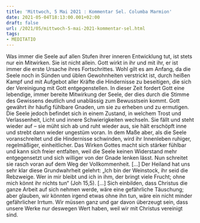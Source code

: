```yaml
---
title: 'Mittwoch, 5 Mai 2021 : Kommentar Sel. Columba Marmion'
date: 2021-05-04T18:13:00.001+02:00
draft: false
url: /2021/05/mittwoch-5-mai-2021-kommentar-sel.html
tags: 
- MEDITATIO
---
```


Was immer die Seele auf allen Stufen ihrer inneren Entwicklung tut, ist stets nur ein Mitwirken. Sie ist nicht allein. Gott wirkt in ihr und mit ihr, er ist immer die erste Ursache ihres Fortschrittes. Wohl gilt es am Anfang, da die Seele noch in Sünden und üblen Gewohnheiten verstrickt ist, durch heißen Kampf und mit Aufgebot aller Kräfte die Hindernisse zu beseitigen, die sich der Vereinigung mit Gott entgegenstellen. In dieser Zeit fordert Gott eine lebendige, immer bereite Mitwirkung der Seele, der dies durch die Stimme des Gewissens deutlich und unablässig zum Bewusstsein kommt. Gott gewährt ihr häufig fühlbare Gnaden, um sie zu erheben und zu ermutigen. Die Seele jedoch befindet sich in einem Zustand, in welchem Trost und Verlassenheit, Licht und innere Schwierigkeiten wechseln. Sie fällt und steht wieder auf – sie müht sich ab und ruht wieder aus, sie hält erschöpft inne und strebt dann wieder ungestüm voran. In dem Maße aber, als die Seele voranschreitet und die Hindernisse schwinden, wird ihr Innenleben ruhiger, regelmäßiger, einheitlicher. Das Wirken Gottes macht sich stärker fühlbar und kann sich freier entfalten, weil die Seele keinen Widerstand mehr entgegensetzt und sich williger von der Gnade lenken lässt. Nun schreitet sie rasch voran auf dem Weg der Vollkommenheit. \[…\] Der Heiland hat uns sehr klar diese Grundwahrheit gelehrt: „Ich bin der Weinstock, ihr seid die Rebzweige. Wer in mir bleibt und ich in ihm, der bringt viele Frucht; ohne mich könnt ihr nichts tun“ (Joh 15,5). \[…\] Sich einbilden, dass Christus die ganze Arbeit auf sich nehmen werde, wäre eine gefährliche Täuschung; aber glauben, wir könnten irgend etwas ohne ihn tun, wäre ein nicht minder gefährlicher Irrtum. Wir müssen ganz und gar davon überzeugt sein, dass unsere Werke nur deswegen Wert haben, weil wir mit Christus vereinigt sind.